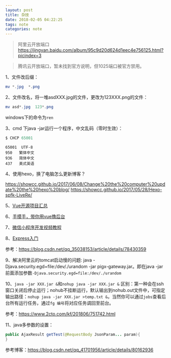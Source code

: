 ```yaml
---
layout: post
title: 杂技
date: 2018-02-05 04:22:25
tags: note
categories: note
---
```


>阿里云开放端口
https://jingyan.baidu.com/album/95c9d20d624d1eec4e756125.html?picindex=3

>腾讯云开放端口，暂未找到官方说明，但1025端口被官方禁用。

1、文件改后缀：

```powershell
mv *.jpg  *.png
```

2、文件改名，将一堆asdXXX.jpg的文件，更改为123XXX.png的文件：

```powershell
mv asd*.jpg  123*.png
```

windows下的命令为`ren`

3、cmd 下java -jar运行一个程序，中文乱码（零时生效）：
```powershell
$ CHCP 65001
```
```
65001  UTF-8
950   繁体中文
936   简体中文
437   美式英语
```

<!-- more -->

4、使用hexo，换了电脑怎么更新博客？

https://showcc.github.io/2017/06/08/Change%20the%20computer%20update%20the%20hexo%20blog/
https://showcc.github.io/2017/05/28/Hexo-spfk-LiveRe/


5、[Vue开源项目汇总](https://github.com/opendigg/awesome-github-vue)

6、[手摸手，带你用vue撸后台](https://juejin.im/post/59097cd7a22b9d0065fb61d2)

7、[微信小程序开发视频教程](http://wxopen.club/topic/582d4999745f85100cd13a65)

8、[Express入门](http://www.expressjs.com.cn/starter/faq.html)

参考：https://blog.csdn.net/qq_35038153/article/details/78430359



9、解决阿里云的tomcat启动慢的问题: java -Djava.security.egd=file:/dev/./urandom -jar pigx-gateway.jar。即在java -jar前面添加参数`-Djava.security.egd=file:/dev/./urandom`

10、`java -jar XXX.jar &`和`nohup java -jar XXX.jar &` 区别：第一种会在ssh窗口关闭后停止运行；nohub不挂断运行，默认输出到nohub.out文件中，可指定输出路径：`nohup java -jar XXX.jar >temp.txt &`，当然你可以通过`jobs`查看后台所有运行任务，通过`fg 编号`将对应任务调回至前台。

参考：https://www.2cto.com/kf/201806/751742.html


11、java多参数的设置：
```java
public AjaxResult getTest(@RequestBody JsonParam... param){
}
```
参考博客：https://blog.csdn.net/qq_41701956/article/details/80162936